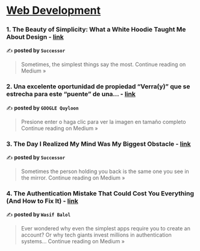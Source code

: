 
<h1><a href=https://medium.com/tag/web-development/recommended target="_blank" rel="noopener noreferrer">Web Development</a></h1>
<h3>1. The Beauty of Simplicity: What a White Hoodie Taught Me About Design - <a href="https://medium.com/@succes8or/the-beauty-of-simplicity-what-a-white-hoodie-taught-me-about-design-9c984206d84d?source=rss------web_development-5" target="_blank" rel="noopener noreferrer">link</a></h3>

✍️ **posted by `Successor`**

<blockquote>Sometimes, the simplest things say the most.
Continue reading on Medium »</blockquote>

<h3>2. Una excelente oportunidad de propiedad “Verra(y)” que se estrecha para este “puente” de una… - <a href="https://medium.com/@googlequyloon/una-excelente-oportunidad-de-propiedad-verra-y-que-se-estrecha-para-este-puente-de-una-7ed6da42699a?source=rss------web_development-5" target="_blank" rel="noopener noreferrer">link</a></h3>

✍️ **posted by `GOOGLE Quyloon`**

<blockquote>Presione enter o haga clic para ver la imagen en tamaño completo
Continue reading on Medium »</blockquote>

<h3>3. The Day I Realized My Mind Was My Biggest Obstacle - <a href="https://medium.com/@succes8or/the-day-i-realized-my-mind-was-my-biggest-obstacle-99f44f508663?source=rss------web_development-5" target="_blank" rel="noopener noreferrer">link</a></h3>

✍️ **posted by `Successor`**

<blockquote>Sometimes the person holding you back is the same one you see in the mirror.
Continue reading on Medium »</blockquote>

<h3>4. The Authentication Mistake That Could Cost You Everything (And How to Fix It)  - <a href="https://medium.com/@wasifbalol1/the-authentication-mistake-that-could-cost-you-everything-and-how-to-fix-it-59bbfde1c522?source=rss------web_development-5" target="_blank" rel="noopener noreferrer">link</a></h3>

✍️ **posted by `Wasif Balol`**

<blockquote>Ever wondered why even the simplest apps require you to create an account? Or why tech giants invest millions in authentication systems…
Continue reading on Medium »</blockquote>

